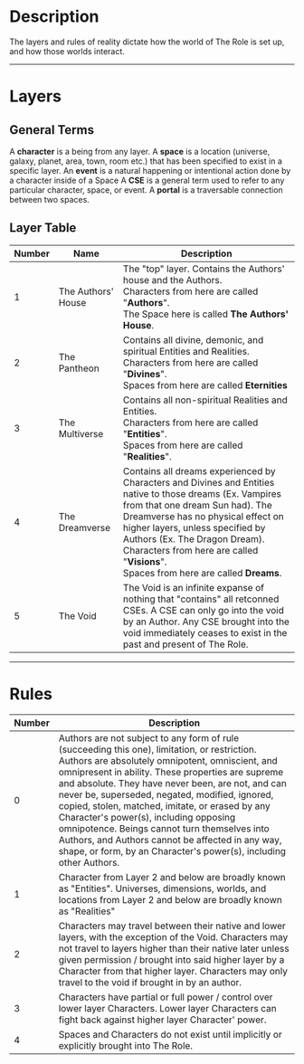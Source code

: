 # Description
The layers and rules of reality dictate how the world of The Role is set up, and how those worlds interact.
***
# Layers
## General Terms
A **character** is a being from any layer.
A **space** is a location (universe, galaxy, planet, area, town, room etc.) that has been specified to exist in a specific layer.
An **event** is a natural happening or intentional action done by a character inside of a Space
A **CSE** is a general term used to refer to any particular character, space, or event.
A **portal** is a traversable connection between two spaces.  
## Layer Table

| Number | Name               | Description                                                                                                                                                                                                                                                                                                                                        |
| ------ | ------------------ | -------------------------------------------------------------------------------------------------------------------------------------------------------------------------------------------------------------------------------------------------------------------------------------------------------------------------------------------------- |
| 1      | The Authors' House | The "top" layer. Contains the Authors' house and the Authors.<br>Characters from here are called "**Authors**".<br>The Space here is called **The Authors' House**.                                                                                                                                                                                |
| 2      | The Pantheon       | Contains all divine, demonic, and spiritual Entities and Realities.<br>Characters from here are called "**Divines**".<br>Spaces from here are called **Eternities**                                                                                                                                                                                |
| 3      | The Multiverse     | Contains all non-spiritual Realities and Entities.<br>Characters from here are called "**Entities**".<br>Spaces from here are called "**Realities**".                                                                                                                                                                                              |
| 4      | The Dreamverse     | Contains all dreams experienced by Characters and Divines and Entities native to those dreams (Ex. Vampires from that one dream Sun had). The Dreamverse has no physical effect on higher layers, unless specified by Authors (Ex. The Dragon Dream).<br>Characters from here are called "**Visions**".<br>Spaces from here are called **Dreams**. |
| 5      | The Void           | The Void is an infinite expanse of nothing that "contains" all retconned CSEs. A CSE can only go into the void by an Author. Any CSE brought into the void immediately ceases to exist in the past and present of The Role.                                                                                                                        |


***
# Rules

| Number |  Description                                                                                                                                                                                                                                                                                                                                                                                                                                                                                                                                                                       |
| ------ | ---------------------------------------------------------------------------------------------------------------------------------------------------------------------------------------------------------------------------------------------------------------------------------------------------------------------------------------------------------------------------------------------------------------------------------------------------------------------------------------------------------------------------------------------------------------------------------- |
| 0      | Authors are not subject to any form of rule (succeeding this one), limitation, or restriction. Authors are absolutely omnipotent, omniscient, and omnipresent in ability. These properties are supreme and absolute. They have never been, are not, and can never be, superseded, negated, modified, ignored, copied, stolen, matched, imitate, or erased by any Character's power(s), including opposing omnipotence. Beings cannot turn themselves into Authors, and Authors cannot be affected in any way, shape, or form, by an Character's power(s), including other Authors. |
| 1      | Character from Layer 2 and below are broadly known as "Entities". Universes, dimensions, worlds, and locations from Layer 2 and below are broadly known as "Realities"                                                                                                                                                                                                                                                                                                                                                                                                             |
| 2      | Characters may travel between their native and lower layers, with the exception of the Void. Characters may not travel to layers higher than their native later unless given permission / brought into said higher layer by a Character from that higher layer. Characters may only travel to the void if brought in by an author.                                                                                                                                                                                                                                                 |
| 3      | Characters have partial or full power / control over lower layer Characters. Lower layer Characters can fight back against higher layer Character' power.                                                                                                                                                                                                                                                                                                                                                                                                                          |
| 4      | Spaces and Characters do not exist until implicitly or explicitly brought into The Role.                                                                                                                                                                                                                                                                                                                                                                                                                                                                                           |
